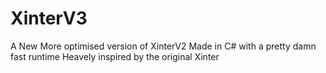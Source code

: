 # XinterV3
A New More optimised version of XinterV2 Made in C# with a pretty damn fast runtime
Heavely inspired by the original Xinter
